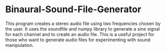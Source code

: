 # Binaural-Sound-File-Generator
This program creates a stereo audio file using two frequencies chosen by the user. It uses the soundfile and numpy library to generate a sine signal for each channel and to create an audio file. This is a useful project for those who want to generate audio files for experimenting with sound manipulation.
